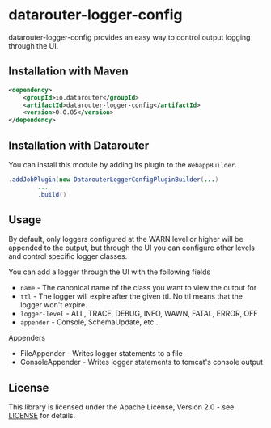 # datarouter-logger-config

datarouter-logger-config provides an easy way to control output logging through the UI. 

## Installation with Maven

```xml
<dependency>
	<groupId>io.datarouter</groupId>
	<artifactId>datarouter-logger-config</artifactId>
	<version>0.0.85</version>
</dependency>
```

## Installation with Datarouter

You can install this module by adding its plugin to the `WebappBuilder`.

```java
.addJobPlugin(new DatarouterLoggerConfigPluginBuilder(...)
		...
		.build()
```

## Usage
By default, only loggers configured at the WARN level or higher will be appended to the output, but through the UI you can configure 
other levels and control specific logger classes. 

You can add a logger through the UI with the following fields
* `name` - The canonical name of the class you want to view the output for
* `ttl` - The logger will expire after the given ttl. No ttl means that the logger won't expire. 
* `logger-level` - ALL, TRACE, DEBUG, INFO, WAWN, FATAL, ERROR, OFF
* `appender` - Console, SchemaUpdate, etc...

Appenders
* FileAppender - Writes logger statements to a file
* ConsoleAppender - Writes logger statements to tomcat's console output

## License

This library is licensed under the Apache License, Version 2.0 - see [LICENSE](../LICENSE) for details.
